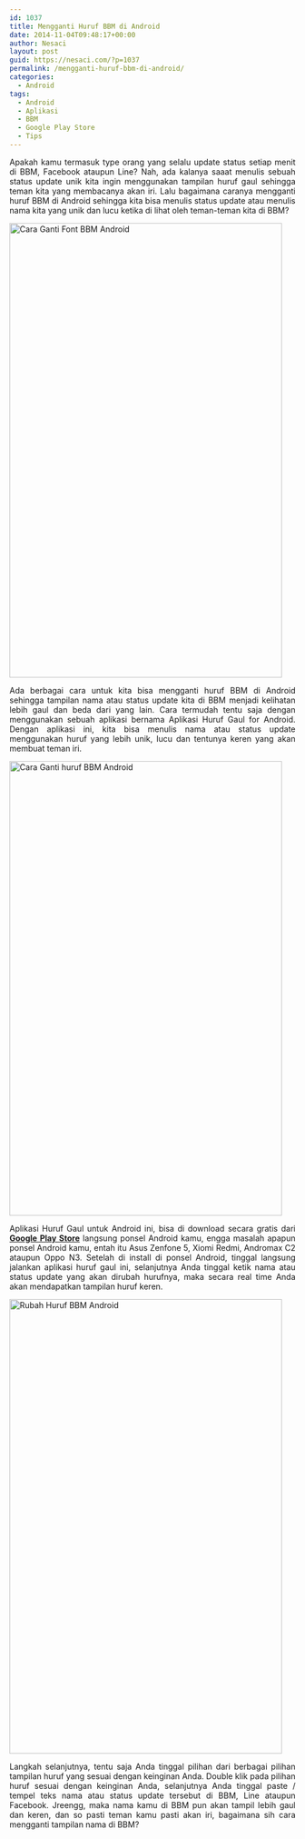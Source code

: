 ```yaml
---
id: 1037
title: Mengganti Huruf BBM di Android
date: 2014-11-04T09:48:17+00:00
author: Nesaci
layout: post
guid: https://nesaci.com/?p=1037
permalink: /mengganti-huruf-bbm-di-android/
categories:
  - Android
tags:
  - Android
  - Aplikasi
  - BBM
  - Google Play Store
  - Tips
---
```

<p style="text-align: justify;">
  Apakah kamu termasuk type orang yang selalu update status setiap menit di BBM, Facebook ataupun Line? Nah, ada kalanya saaat menulis sebuah status update unik kita ingin menggunakan tampilan huruf gaul sehingga teman kita yang membacanya akan iri. Lalu bagaimana caranya mengganti huruf BBM di Android sehingga kita bisa menulis status update atau menulis nama kita yang unik dan lucu ketika di lihat oleh teman-teman kita di BBM?
</p>

<p style="text-align: justify;">
  <img loading="lazy" class="aligncenter" src="https://4.bp.blogspot.com/-b8wJGX0ypB0/VFg9I3shFSI/AAAAAAAADlQ/85B_8w9qPRw/s1600/cara_ganti_huruf_BBM_1.png" alt="Cara Ganti Font BBM Android" width="480" height="800" />
</p>

<p style="text-align: justify;">
  Ada berbagai cara untuk kita bisa mengganti huruf BBM di Android sehingga tampilan nama atau status update kita di BBM menjadi kelihatan lebih gaul dan beda dari yang lain. Cara termudah tentu saja dengan menggunakan sebuah aplikasi bernama Aplikasi Huruf Gaul for Android. Dengan aplikasi ini, kita bisa menulis nama atau status update menggunakan huruf yang lebih unik, lucu dan tentunya keren yang akan membuat teman iri.<!--more-->
</p>

<p style="text-align: justify;">
  <img loading="lazy" class="aligncenter" src="https://2.bp.blogspot.com/-El2KRSLgRa0/VFg9E9AcCXI/AAAAAAAADlA/XGNsDo2tJcY/s1600/Cara_Ganti_Huruf_BBM_2.png" alt="Cara Ganti huruf BBM Android" width="480" height="800" />
</p>

<p style="text-align: justify;">
  Aplikasi Huruf Gaul untuk Android ini, bisa di download secara gratis dari<a href="https://play.google.com/store/apps/details?id=com.belladyna.hurufgaul" rel="nofollow"><strong> Google Play Store</strong></a> langsung ponsel Android kamu, engga masalah apapun ponsel Android kamu, entah itu Asus Zenfone 5, Xiomi Redmi, Andromax C2 ataupun Oppo N3. Setelah di install di ponsel Android, tinggal langsung jalankan aplikasi huruf gaul ini, selanjutnya Anda tinggal ketik nama atau status update yang akan dirubah hurufnya, maka secara real time Anda akan mendapatkan tampilan huruf keren.
</p>

<p style="text-align: justify;">
  <img loading="lazy" class="aligncenter" src="https://4.bp.blogspot.com/-kK3rqB3rWUo/VFg9HGycNXI/AAAAAAAADlI/mumUnjwWfEQ/s1600/Cara_Ganti_Huruf_BBM_3.png" alt="Rubah Huruf BBM Android" width="480" height="800" />
</p>

<p style="text-align: justify;">
  Langkah selanjutnya, tentu saja Anda tinggal pilihan dari berbagai pilihan tampilan huruf yang sesuai dengan keinginan Anda. Double klik pada pilihan huruf sesuai dengan keinginan Anda, selanjutnya Anda tinggal paste / tempel teks nama atau status update tersebut di BBM, Line ataupun Facebook. Jreengg, maka nama kamu di BBM pun akan tampil lebih gaul dan keren, dan so pasti teman kamu pasti akan iri, bagaimana sih cara mengganti tampilan nama di BBM?
</p>